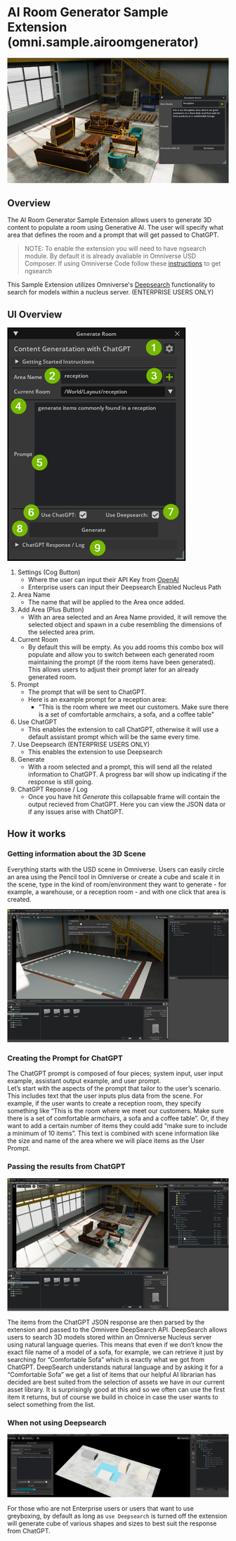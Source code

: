 # AI Room Generator Sample Extension (omni.sample.airoomgenerator)
![Preview](../data/preview.png)


## Overview

The AI Room Generator Sample Extension allows users to generate 3D content to populate a room using Generative AI. The user will specify what area that defines the room and a prompt that will get passed to ChatGPT. 

> NOTE: To enable the extension you will need to have ngsearch module. By default it is already avaliable in Omniverse USD Composer. If using Omniverse Code follow these [instructions](https://docs.omniverse.nvidia.com/prod_nucleus/prod_services/services/deepsearch/client/using_deepsearch_ui.html#using-deepsearch-beta-in-usd-composer) to get ngsearch

This Sample Extension utilizes Omniverse's [Deepsearch](https://docs.omniverse.nvidia.com/prod_nucleus/prod_services/services/deepsearch/overview.html) functionality to search for models within a nucleus server. (ENTERPRISE USERS ONLY)

## UI Overview

![UI Image](../data/ui.png)

1. Settings (Cog Button)
    - Where the user can input their API Key from [OpenAI](https://platform.openai.com/account/api-keys)
    - Enterprise users can input their Deepsearch Enabled Nucleus Path 
2. Area Name
    - The name that will be applied to the Area once added.
3. Add Area (Plus Button)
    - With an area selected and an Area Name provided, it will remove the selected object and spawn in a cube resembling the dimensions of the selected area prim.
4. Current Room
    - By default this will be empty. As you add rooms this combo box will populate and allow you to switch between each generated room maintaining the prompt (if the room items have been generated). This allows users to adjust their prompt later for an already generated room.
5. Prompt
    - The prompt that will be sent to ChatGPT. 
    - Here is an example prompt for a reception area: 
        - "This is the room where we meet our customers. Make sure there is a set of comfortable armchairs, a sofa, and a coffee table"
6. Use ChatGPT
    - This enables the extension to call ChatGPT, otherwise it will use a default assistant prompt which will be the same every time.
7. Use Deepsearch (ENTERPRISE USERS ONLY)
    - This enables the extension to use Deepsearch
8. Generate
    - With a room selected and a prompt, this will send all the related information to ChatGPT. A progress bar will show up indicating if the response is still going.
9. ChatGPT Reponse / Log
    - Once you have hit *Generate* this collapsable frame will contain the output recieved from ChatGPT. Here you can view the JSON data or if any issues arise with ChatGPT.

## How it works

### Getting information about the 3D Scene

Everything starts with the USD scene in Omniverse. Users can easily circle an area using the Pencil tool in Omniverse or create a cube and scale it in the scene, type in the kind of room/environment they want to generate - for example, a warehouse, or a reception room - and with one click that area is created.

![Pencil](../data/pencil.png)

### Creating the Prompt for ChatGPT

The ChatGPT prompt is composed of four pieces; system input, user input example, assistant output example, and user prompt.  
Let’s start with the aspects of the prompt that tailor to the user’s scenario. This includes text that the user inputs plus data from the scene.
For example, if the user wants to create a reception room, they specify something like “This is the room where we meet our customers. Make sure there is a set of comfortable armchairs, a sofa and a coffee table”. Or, if they want to add a certain number of items they could add “make sure to include a minimum of 10 items”. 
This text is combined with scene information like the size and name of the area where we will place items as the User Prompt.

### Passing the results from ChatGPT

![deepsearch](../data/deepsearch.png)

The items from the ChatGPT JSON response are then parsed by the extension and passed to the Omnivere DeepSearch API. DeepSearch allows users to search 3D models stored within an Omniverse Nucleus server using natural language queries. 
This means that even if we don’t know the exact file name of a model of a sofa, for example, we can retrieve it just by searching for “Comfortable Sofa” which is exactly what we got from ChatGPT.
DeepSearch understands natural language and by asking it for a “Comfortable Sofa” we get a list of items that our helpful AI librarian has decided are best suited from the selection of assets we have in our current asset library.  It is surprisingly good at this and so we often can use the first item it returns, but of course we build in choice in case the user wants to select something from the list.


### When not using Deepsearch

![greyboxing](../data/greyboxing.png)

For those who are not Enterprise users or users that want to use greyboxing, by default as long as `use Deepsearch` is turned off the extension will generate cube of various shapes and sizes to best suit the response from ChatGPT.